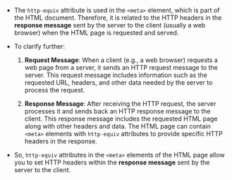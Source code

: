 - The `http-equiv` attribute is used in the `<meta>` element, which is part of the HTML document. Therefore, it is related to the HTTP headers in the **response message** sent by the server to the client (usually a web browser) when the HTML page is requested and served.

- To clarify further:

  1. **Request Message**: When a client (e.g., a web browser) requests a web page from a server, it sends an HTTP request message to the server. This request message includes information such as the requested URL, headers, and other data needed by the server to process the request.

  2. **Response Message**: After receiving the HTTP request, the server processes it and sends back an HTTP response message to the client. This response message includes the requested HTML page along with other headers and data. The HTML page can contain `<meta>` elements with `http-equiv` attributes to provide specific HTTP headers in the response.

- So, `http-equiv` attributes in the `<meta>` elements of the HTML page allow you to set HTTP headers within the **response message** sent by the server to the client.
